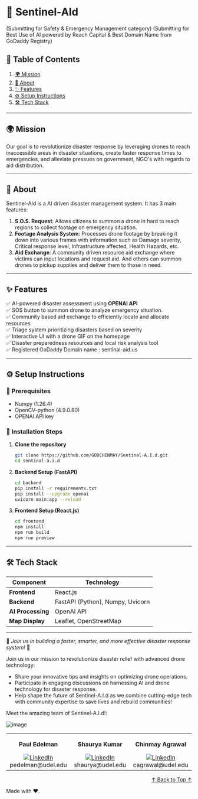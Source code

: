 # 🚁 Sentinel-AId 
(Submitting for Safety & Emergency Management category)
(Submitting for Best Use of AI powered by Reach Capital & Best Domain Name from GoDaddy Registry)

## 📜 Table of Contents
1. [🌍 Mission](#-mission)
2. [📖 About](#-about)
3. [✨ Features](#-features)
4. [⚙️ Setup Instructions](#️-setup-instructions)
5. [🛠 Tech Stack](#-tech-stack)

---

## 🌍 Mission
Our goal is to revolutionize disaster response by leveraging drones to reach inaccessible areas in disaster situations, create faster response times to emergencies, and alleviate pressues on government, NGO's with regards to aid distribution.

---

## 📖 About
Sentinel-AId is a AI driven disaster management system. It has 3 main features:        
1) **S.O.S. Request**: Allows citizens to summon a drone in hard to reach regions to collect footage on emergency situation. 
2) **Footage Analysis System**: Processes drone footage by breaking it down into various frames with information such as Damage severity, Critical response level, Infrastructure affected, Health Hazards, etc. 
3) **Aid Exchange**: A community driven resource aid exchange where victims can input locations and request aid. And others can summon drones to pickup supplies and deliver them to those in need.


---

## ✨ Features
✅ AI-powered disaster assessment using **OPENAI API**                   
✅ SOS button to summon drone to analyze emergency situation.    
✅ Community based aid exchange to efficiently locate and allocate resources    
✅ Triage system prioritizing disasters based on severity  
✅ Interactive UI with a drone GIF on the homepage  
✅ Disaster preparedness resources and local risk analysis tool  
✅ Registered GoDaddy Domain name : sentinal-aid.us

---

## ⚙️ Setup Instructions
### 🔧 Prerequisites
- Numpy (1.26.4)
- OpenCV-python (4.9.0.80)
- OPENAI API key


### 🚀 Installation Steps
1. **Clone the repository**  
   ```bash
   git clone https://github.com/GODCHINMAY/Sentinal-A.I.d.git
   cd sentinal-a.i.d
   ```
2. **Backend Setup (FastAPI)**
   ```bash
   cd backend
   pip install -r requirements.txt
   pip install --upgrade openai
   uvicorn main:app --reload
   ```
3. **Frontend Setup (React.js)**
   ```bash
   cd frontend
   npm install
   npm run build
   npm run preview
   ```
---

## 🛠 Tech Stack
| Component     | Technology |
|--------------|------------|
| **Frontend** | React.js |
| **Backend**  | FastAPI (Python), Numpy, Uvicorn |
| **AI Processing** | OpenAI API |
| **Map Display** | Leaflet, OpenStreetMap |

---


🚀 *Join us in building a faster, smarter, and more effective disaster response system!* 🌟

Join us in our mission to revolutionize disaster relief with advanced drone technology:
- Share your innovative tips and insights on optimizing drone operations.
- Participate in engaging discussions on harnessing AI and drone technology for disaster response.
- Help shape the future of Sentinel-A.I.d as we combine cutting-edge tech with community expertise to save lives and rebuild communities!

Meet the amazing team of Sentinel-A.I.d!:

![image](https://github.com/user-attachments/assets/68741c6b-f361-4263-bd2e-0353f58daa62)
<div align="center">
  <table>
    <tr>
      <td align="center">
        <p><strong>Paul Edelman</strong></p>
        <a href="https://www.linkedin.com/in/paul-edelman/">
          <img src="https://img.shields.io/badge/LinkedIn-Connect-blue?style=flat-square&logo=linkedin" alt="LinkedIn">
        </a>
      pedelman@udel.edu
      </td>
      <td align="center">
        <p><strong>Shaurya Kumar</strong></p>
        <a href="https://www.linkedin.com/in/shauryak/">
          <img src="https://img.shields.io/badge/LinkedIn-Connect-blue?style=flat-square&logo=linkedin" alt="LinkedIn">
        </a>
        shaurya@udel.edu
      </td>
      <td align="center">
        <p><strong>Chinmay Agrawal</strong></p>
        <a href="https://www.linkedin.com/in/cagrawal19/">
          <img src="https://img.shields.io/badge/LinkedIn-Connect-blue?style=flat-square&logo=linkedin" alt="LinkedIn">
        </a>
          cagrawal@udel.edu
      </td>
    </tr>
  </table>
</div>

<p align="right"><a href="#readme-top">↑ Back to Top ↑</a></p>
Made with ❤️.
